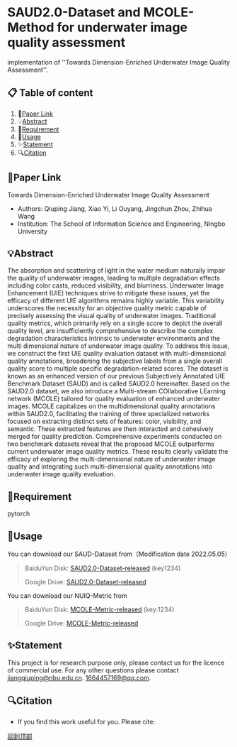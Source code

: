 # SAUD2.0-Dataset and MCOLE-Method for underwater image quality assessment
implementation of ''Towards Dimension-Enriched Underwater Image Quality Assessment''.

## 📋 Table of content
1. 📎[Paper Link](#paper-link)
2. 💡[Abstract](#abstract)
3. 📃[Requirement](#requirement)
4. 📖[Usage](#usage)
5. ✨[Statement](#statement)
6. 🔍[Citation](#citation)

## 📎Paper Link
Towards Dimension-Enriched Underwater Image Quality Assessment
- Authors: Qiuping Jiang, Xiao Yi, Li Ouyang, Jingchun Zhou, Zhihua Wang
- Institution: The School of Information Science and Engineering, Ningbo University

## 💡Abstract
The absorption and scattering of light in the water medium naturally impair the quality of underwater images, leading to multiple degradation effects including color casts, reduced visibility, and blurriness. Underwater Image Enhancement (UIE) techniques strive to mitigate these issues, yet the efficacy of different UIE algorithms remains highly variable. This variability underscores the necessity for an objective quality metric capable of precisely assessing the visual quality of underwater images. Traditional quality metrics, which primarily rely on a single score to depict the overall quality level, are insufficiently comprehensive to describe the complex degradation characteristics intrinsic to underwater environments and the multi dimensional nature of underwater image quality. To address this issue, we construct the first UIE quality evaluation dataset with multi-dimensional quality annotations, broadening the subjective labels from a single overall quality score to multiple specific degradation-related scores. The dataset is known as an enhanced version of our previous Subjectively Annotated UIE Benchmark Dataset (SAUD) and is called SAUD2.0 hereinafter. Based on the SAUD2.0 dataset, we also introduce a Multi-stream COllaborative LEarning network (MCOLE) tailored for quality evaluation of enhanced underwater images. MCOLE capitalizes on the multidimensional quality annotations within SAUD2.0, facilitating the training of three specialized networks focused on extracting distinct sets of features: color, visibility, and semantic. These extracted features are then interacted and cohesively merged for quality prediction. Comprehensive experiments conducted on two benchmark datasets reveal that the proposed MCOLE outperforms current underwater image quality metrics. These results clearly validate the efficacy of exploring the multi-dimensional nature of underwater image quality and integrating such multi-dimensional quality annotations into underwater image quality evaluation.

## 📃Requirement
pytorch

## 📖Usage
You can download our SAUD-Dataset from（Modification date 2022.05.05）
>BaiduYun Disk: [SAUD2.0-Dataset-released](https://pan.baidu.com/s/1pLIMWQtDjgjbwrHwagKjRg)  (key1234)
>
>Google Drive: [SAUD2.0-Dataset-released](https://drive.google.com/file/d/1LaI-JjillyTPItTfLyphly8rukZF3hRz/view?usp=sharing)

You can download our NUIQ-Metric from
>BaiduYun Disk: [MCOLE-Metric-released](https://pan.baidu.com/s/1xp20E2yvCVTfuoiPViC7JQ)  (key:1234)
>
>Google Drive: [MCOLE-Metric-released](https://drive.google.com/file/d/12qxlh54mReVOwgJVQW5SXs7dtxpejYdi/view?usp=sharing)


## ✨Statement
This project is for research purpose only, please contact us for the licence of commercial use. For any other questions please contact jiangqiuping@nbu.edu.cn. 1664457169@qq.com.

## 🔍Citation
- If you find this work useful for you. Please cite:

[回到顶部](#readme)
